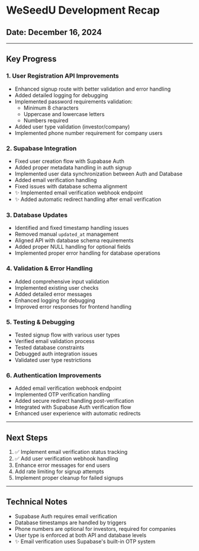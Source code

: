 # **WeSeedU Development Recap**

## **Date:** December 16, 2024

---


## **Key Progress**



### **1. User Registration API Improvements**
- Enhanced signup route with better validation and error handling
- Added detailed logging for debugging
- Implemented password requirements validation:
  - Minimum 8 characters
  - Uppercase and lowercase letters
  - Numbers required
- Added user type validation (investor/company)
- Implemented phone number requirement for company users



### **2. Supabase Integration**
- Fixed user creation flow with Supabase Auth
- Added proper metadata handling in auth signup
- Implemented user data synchronization between Auth and Database
- Added email verification handling
- Fixed issues with database schema alignment
- ✨ Implemented email verification webhook endpoint
- ✨ Added automatic redirect handling after email verification



### **3. Database Updates**
- Identified and fixed timestamp handling issues
- Removed manual `updated_at` management
- Aligned API with database schema requirements
- Added proper NULL handling for optional fields
- Implemented proper error handling for database operations
 

### **4. Validation & Error Handling**
- Added comprehensive input validation
- Implemented existing user checks
- Added detailed error messages
- Enhanced logging for debugging
- Improved error responses for frontend handling


### **5. Testing & Debugging**
- Tested signup flow with various user types
- Verified email validation process
- Tested database constraints
- Debugged auth integration issues 
- Validated user type restrictions


### **6. Authentication Improvements**
- Added email verification webhook endpoint
- Implemented OTP verification handling
- Added secure redirect handling post-verification
- Integrated with Supabase Auth verification flow
- Enhanced user experience with automatic redirects

---

## **Next Steps**
1. ✅ Implement email verification status tracking
2. ✅ Add user verification webhook handling
3. Enhance error messages for end users
4. Add rate limiting for signup attempts
5. Implement proper cleanup for failed signups
---

## **Technical Notes**
- Supabase Auth requires email verification
- Database timestamps are handled by triggers
- Phone numbers are optional for investors, required for companies
- User type is enforced at both API and database levels
- ✨ Email verification uses Supabase's built-in OTP system


